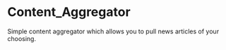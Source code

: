 # Content_Aggregator
Simple content aggregator which allows you to pull news articles of your choosing. 
